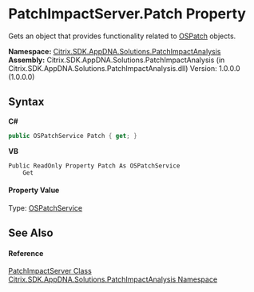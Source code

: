 # PatchImpactServer.Patch Property 
 

Gets an object that provides functionality related to <a href="6de88f79-6b85-89ef-f00d-eb14e51bd1af">OSPatch</a> objects.

**Namespace:**&nbsp;<a href="871ad9a2-386c-600b-6667-036c2dd65206">Citrix.SDK.AppDNA.Solutions.PatchImpactAnalysis</a><br />**Assembly:**&nbsp;Citrix.SDK.AppDNA.Solutions.PatchImpactAnalysis (in Citrix.SDK.AppDNA.Solutions.PatchImpactAnalysis.dll) Version: 1.0.0.0 (1.0.0.0)

## Syntax

**C#**
```csharp
public OSPatchService Patch { get; }
```

**VB**
```vbnet
Public ReadOnly Property Patch As OSPatchService
	Get
```


#### Property Value
Type: <a href="2e946539-dc5f-62e8-5405-e89731ee69a1">OSPatchService</a>

## See Also


#### Reference
<a href="606d8755-1db7-3c2d-4ccd-47086846f8a7">PatchImpactServer Class</a><br /><a href="871ad9a2-386c-600b-6667-036c2dd65206">Citrix.SDK.AppDNA.Solutions.PatchImpactAnalysis Namespace</a><br />